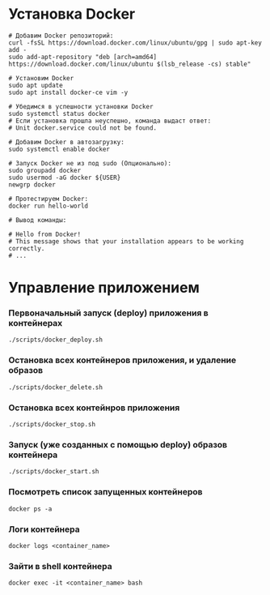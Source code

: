 # Установка Docker

```shell
# Добавим Docker репозиторий:
curl -fsSL https://download.docker.com/linux/ubuntu/gpg | sudo apt-key add -
sudo add-apt-repository "deb [arch=amd64] https://download.docker.com/linux/ubuntu $(lsb_release -cs) stable"
```

```shell
# Установим Docker
sudo apt update
sudo apt install docker-ce vim -y
```

```shell
# Убедимся в успешности установки Docker
sudo systemctl status docker
# Если установка прошла неуспешно, команда выдаст ответ:
# Unit docker.service could not be found.
```

```shell
# Добавим Docker в автозагрузку:
sudo systemctl enable docker
```

```shell
# Запуск Docker не из под sudo (Опционально):
sudo groupadd docker
sudo usermod -aG docker ${USER}
newgrp docker
```

```shell
# Протестируем Docker:
docker run hello-world
```

```shell
# Вывод команды:

# Hello from Docker!
# This message shows that your installation appears to be working correctly.
# ...
```


# Управление приложением


### Первоначальный запуск (deploy) приложения в контейнерах

```shell
./scripts/docker_deploy.sh
```

### Остановка всех контейнеров приложения, и удаление образов

```shell
./scripts/docker_delete.sh
```

### Остановка всех контейнров приложения

```shell
./scripts/docker_stop.sh
```

### Запуск (уже созданных с помощью deploy) образов контейнера

```shell
./scripts/docker_start.sh
```

### Посмотреть список запущенных контейнеров

```shell
docker ps -a
```

### Логи контейнера

```shell
docker logs <container_name>
```

### Зайти в shell контейнера

```shell
docker exec -it <container_name> bash
```
